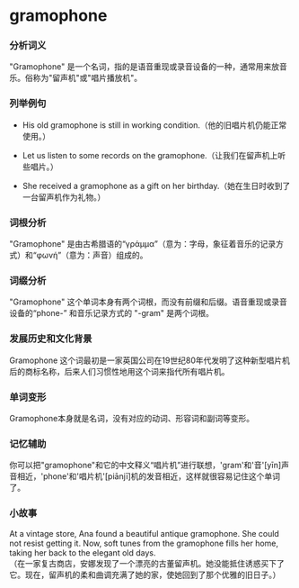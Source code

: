 # gramophone

### 分析词义

  

"Gramophone" 是一个名词，指的是语音重现或录音设备的一种，通常用来放音乐。俗称为"留声机"或"唱片播放机"。

  

### 列举例句

  

*   His old gramophone is still in working condition.（他的旧唱片机仍能正常使用。）
    
      
    
*   Let us listen to some records on the gramophone.（让我们在留声机上听些唱片。）
    
      
    
*   She received a gramophone as a gift on her birthday.（她在生日时收到了一台留声机作为礼物。）
    
      
    

  

### 词根分析

  

"Gramophone" 是由古希腊语的“γράμμα”（意为：字母，象征着音乐的记录方式）和“φωνή”（意为：声音）组成的。

  

### 词缀分析

  

"Gramophone" 这个单词本身有两个词根，而没有前缀和后缀。语音重现或录音设备的“phone-” 和音乐记录方式的 "-gram" 是两个词根。

  

### 发展历史和文化背景

  

Gramophone 这个词最初是一家英国公司在19世纪80年代发明了这种新型唱片机后的商标名称，后来人们习惯性地用这个词来指代所有唱片机。

  

### 单词变形

  

Gramophone本身就是名词，没有对应的动词、形容词和副词等变形。

  

### 记忆辅助

  

你可以把"gramophone"和它的中文释义“唱片机”进行联想，'gram'和'音'\[yīn\]声音相近，'phone'和'唱片机'\[piānjī\]机的发音相近，这样就很容易记住这个单词了。

  

### 小故事

  

At a vintage store, Ana found a beautiful antique gramophone. She could not resist getting it. Now, soft tunes from the gramophone fills her home, taking her back to the elegant old days.  
（在一家复古商店，安娜发现了一个漂亮的古董留声机。她没能抵住诱惑买下了它。现在，留声机的柔和曲调充满了她的家，使她回到了那个优雅的旧日子。）
